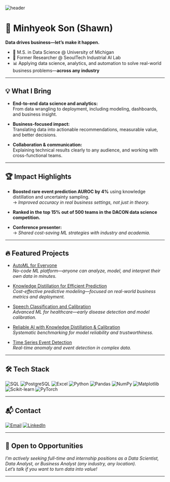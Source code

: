 ![header](https://capsule-render.vercel.app/api?type=soft&color=0:000000,100:1a1a1a&height=120&section=header&text=Welcome%20to%20Son's%20Github&fontColor=87CEEB&fontSize=50&fontAlignY=50&stroke=FFFFFF&strokeWidth=2)

# 👋 Minhyeok Son (Shawn)

**Data drives business—let’s make it happen.**

- 🏫 M.S. in Data Science @ University of Michigan  
- 💼 Former Researcher @ SeoulTech Industrial AI Lab  
- 📊 Applying data science, analytics, and automation to solve real-world business problems—**across any industry**

---

## 💡 What I Bring

- **End-to-end data science and analytics:**  
  From data wrangling to deployment, including modeling, dashboards, and business insight.
  
- **Business-focused impact:**  
  Translating data into actionable recommendations, measurable value, and better decisions.
  
- **Collaboration & communication:**  
  Explaining technical results clearly to any audience, and working with cross-functional teams.

---

## 🏆 Impact Highlights

- **Boosted rare event prediction AUROC by 4%** using knowledge distillation and uncertainty sampling.  
  → *Improved accuracy in real business settings, not just in theory.*
  
- **Ranked in the top 15% out of 500 teams in the DACON data science competition.**
  
- **Conference presenter:**  
  → *Shared cost-saving ML strategies with industry and academia.*

---

## 🔥 Featured Projects

- [AutoML for Everyone](https://github.com/Marcus-Son/User-Friendly-Auto-ML-Service)  
  *No-code ML platform—anyone can analyze, model, and interpret their own data in minutes.*

- [Knowledge Distillation for Efficient Prediction](https://github.com/Marcus-Son/Knowledge-Distillation-for-cost-effective-fault-Prediction-in-manufacturing-process)  
  *Cost-effective predictive modeling—focused on real-world business metrics and deployment.*

- [Speech Classification and Calibration](https://github.com/Marcus-Son/Classification_and_Calibration_of_Dysarthric_Speech)  
  *Advanced ML for healthcare—early disease detection and model calibration.*

- [Reliable AI with Knowledge Distillation & Calibration](https://github.com/Marcus-Son/Optimal-Combination-of-Knowledge-Distillation-and-Calibration-Techniques-for-Reliable-AI-Models)  
  *Systematic benchmarking for model reliability and trustworthiness.*

- [Time Series Event Detection](https://github.com/Marcus-Son/Fault-Point-Labeling-and-Fault-Detection-in-Time-Series-Data)  
  *Real-time anomaly and event detection in complex data.*

---

## 🛠 Tech Stack

![SQL](https://img.shields.io/badge/SQL-336791?style=for-the-badge&logo=mysql&logoColor=white)
![PostgreSQL](https://img.shields.io/badge/PostgreSQL-4169E1?style=for-the-badge&logo=postgresql&logoColor=white)
![Excel](https://img.shields.io/badge/Excel-217346?style=for-the-badge&logo=microsoft-excel&logoColor=white)
![Python](https://img.shields.io/badge/Python-3776AB?style=for-the-badge&logo=python&logoColor=white)
![Pandas](https://img.shields.io/badge/Pandas-150458?style=for-the-badge&logo=pandas&logoColor=white)
![NumPy](https://img.shields.io/badge/NumPy-013243?style=for-the-badge&logo=numpy&logoColor=white)
![Matplotlib](https://img.shields.io/badge/Matplotlib-007ACC?style=for-the-badge&logo=matplotlib&logoColor=white)
![Scikit-learn](https://img.shields.io/badge/Scikit--learn-F7931E?style=for-the-badge&logo=scikit-learn&logoColor=white)
![PyTorch](https://img.shields.io/badge/PyTorch-EE4C2C?style=for-the-badge&logo=PyTorch&logoColor=white)

---

## 📬 Contact

[![Email](https://img.shields.io/badge/Email-EA4335?style=for-the-badge&logo=gmail&logoColor=white)](mailto:shawn22587@gmail.com)
[![LinkedIn](https://img.shields.io/badge/LinkedIn-0A66C2?style=for-the-badge&logo=linkedin&logoColor=white)](https://www.linkedin.com/in/minhyeokson)

---

## 🤝 Open to Opportunities

*I’m actively seeking full-time and internship positions as a Data Scientist, Data Analyst, or Business Analyst (any industry, any location).  
Let’s talk if you want to turn data into value!*

---

